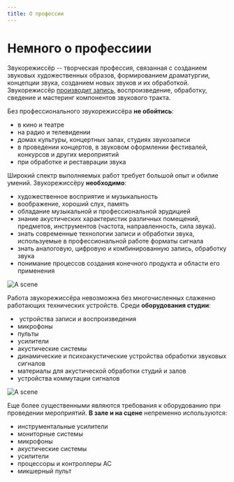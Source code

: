 ```yaml
---
title: О профессии
---
```


# Немного о профессиии

Звукорежиссёр -- творческая профессия, связанная с созданием звуковых художественных образов, формированием драматургии, концепции звука, созданием новых звуков и их обработкой. Звукорежиссёр [производит запись](/about/recording/), воспроизведение, обработку, сведение и мастеринг компонентов звукового тракта.

Без профессионального звукорежиссёра **не обойтись**:

* в кино и театре
* на радио и телевидении
* домах культуры, концертных залах, студиях звукозаписи
* в проведении концертов, в звуковом оформлении фестивалей, конкурсов и других мероприятий  
* при обработке и реставрации звука

Широкий спектр выполняемых работ требует большой опыт и обилие умений. Звукорежиссёру **необходимо**:

* художественное восприятие и музыкальность
* воображение, хороший слух, память
* обладание музыкальной и профессиональной эрудицией
* знание акустических характеристик различных помещений, предметов, инструментов (частота, направленность, сила звука). 
* знать современные технологии записи и обработки звука, используемые в профессиональной работе форматы сигнала
* знать аналоговую, цифровую и комбинированную запись, обработку звука
* понимание процессов создания конечного продукта и области его применения  

![A scene](photos/studio.jpg)

Работа звукорежиссёра невозможна без многочисленных слаженно работающих технических устройств. Среди **оборудования студии**:

*  устройства записи и воспроизведения
* микрофоны
* пульты
* усилители
* акустические системы
* динамические и психоакустические устройства обработки звуковых сигналов
* материалы для акустической обработки студий и залов
* устройства коммутации сигналов


![A scene](photos/scene.jpg)

Еще более существенными являются требования к оборудованию при проведении мероприятий. **В зале и на сцене** непременно используются:

* инструментальные усилители
* мониторные системы
* микрофоны
* акустические системы
* усилители
* процессоры и контроллеры АС
* микшерный пульт

